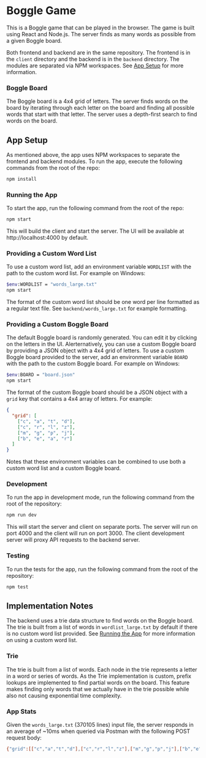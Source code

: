 # Boggle Game 
This is a Boggle game that can be played in the browser. The game is built using React and Node.js. The server finds as many words as possible from a given Boggle board.

Both frontend and backend are in the same repository. The frontend is in the `client` directory and the backend is in the `backend` directory. The modules are separated via NPM workspaces. See [App Setup](#app-setup) for more information. 

### Boggle Board
The Boggle board is a 4x4 grid of letters. The server finds words on the board by iterating through each letter on the board and finding all possible words that start with that letter. The server uses a depth-first search to find words on the board.

## App Setup
As mentioned above, the app uses NPM workspaces to separate the frontend and backend modules. To run the app, execute the following commands from the root of the repo:

```bash
npm install
```

### Running the App
To start the app, run the following command from the root of the repo:

```bash
npm start
```
This will build the client and start the server. The UI will be available at http://localhost:4000 by default.

### Providing a Custom Word List
To use a custom word list, add an environment variable `WORDLIST` with the path to the custom word list. For example on Windows:

```bash
$env:WORDLIST = "words_large.txt"
npm start 
```
The format of the custom word list should be one word per line formatted as a regular text file. See `backend/words_large.txt` for example formatting.

### Providing a Custom Boggle Board
The default Boggle board is randomly generated. You can edit it by clicking on the letters in the UI. Alerternatively, you can use a custom Boggle board by providing a JSON object with a 4x4 grid of letters. To use a custom Boggle board provided to the server, add an environment variable `BOARD` with the path to the custom Boggle board. For example on Windows:

```bash
$env:BOARD = "board.json"
npm start
```

The format of the custom Boggle board should be a JSON object with a `grid` key that contains a 4x4 array of letters. For example:

```json
{
  "grid": [
    ["c", "a", "t", "d"],
    ["c", "r", "l", "z"],
    ["m", "g", "p", "j"],
    ["b", "e", "a", "r"]
  ]
}
```

Notes that these environment variables can be combined to use both a custom word list and a custom Boggle board.

### Development
To run the app in development mode, run the following command from the root of the repository:

```bash
npm run dev
```
This will start the server and client on separate ports. The server will run on port 4000 and the client will run on port 3000. The client development server will proxy API requests to the backend server.

### Testing
To run the tests for the app, run the following command from the root of the repository:

```bash
npm test
```

## Implementation Notes
The backend uses a trie data structure to find words on the Boggle board. The trie is built from a list of words in `wordlist_large.txt` by default if there is no custom word list provided. See [Running the App](#running-the-app) for more information on using a custom word list.

### Trie
The trie is built from a list of words. Each node in the trie represents a letter in a word or series of words. As the Trie implementation is custom, prefix lookups are implemented to find partial words on the board. This feature makes finding only words that we actually have in the trie possible while also not causing exponential time complexity.

### App Stats
Given the `words_large.txt` (370105 lines) input file, the server responds in an average of ~10ms when queried via Postman with the following POST request body:

```bash
{"grid":[["c","a","t","d"],["c","r","l","z"],["m","g","p","j"],["b","e","a","r"]]}
```

